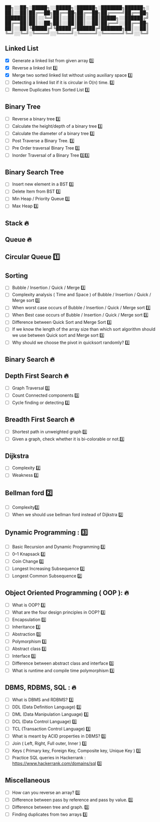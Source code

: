 ██╗░░██╗░█████╗░░█████╗░██████╗░███████╗██████╗░
██║░░██║██╔══██╗██╔══██╗██╔══██╗██╔════╝██╔══██╗
███████║██║░░╚═╝██║░░██║██║░░██║█████╗░░██████╔╝
██╔══██║██║░░██╗██║░░██║██║░░██║██╔══╝░░██╔══██╗
██║░░██║╚█████╔╝╚█████╔╝██████╔╝███████╗██║░░██║
╚═╝░░╚═╝░╚════╝░░╚════╝░╚═════╝░╚══════╝╚═╝░░╚═╝

## Linked List

- [x] Generate a linked list from given array :three:
- [x] Reverse a linked list :three:
- [x] Merge two sorted linked list without using auxiliary space :three:
- [ ] Detecting a linked list if it is circular in O(n) time. :two:
- [ ] Remove Duplicates from Sorted List :three:

## Binary Tree

- [ ] Reverse a binary tree :three:
- [ ] Calculate the height/depth of a binary tree :three:
- [ ] Calculate the diameter of a binary tree :two:
- [ ] Post Traverse a Binary Tree. :three:
- [ ] Pre Order traversal Binary Tree :three:
- [ ] Inorder Traversal of a Binary Tree :three::three:

## Binary Search Tree

- [ ] Insert new element in a BST :three:
- [ ] Delete Item from BST :three:
- [ ] Min Heap / Priority Queue :three:
- [ ] Max Heap :three:

## Stack 🔥

## Queue 🔥

## Circular Queue :one:

## Sorting

- [ ] Bubble / Insertion / Quick / Merge :three:
- [ ] Complexity analysis ( Time and Space ) of Bubble / Insertion / Quick / Merge sort :three:
- [ ] When worst case occurs of Bubble / Insertion / Quick / Merge sort :three:
- [ ] When Best case occurs of Bubble / Insertion / Quick / Merge sort :three:
- [ ] Difference between Quick Sort and Merge Sort :three:
- [ ] If we know the length of the array size than which sort algorithm should we use between Quick sort and Merge sort :three:
- [ ] Why should we choose the pivot in quicksort randomly? :three:

## Binary Search 🔥

## Depth First Search 🔥

- [ ] Graph Traversal :three:
- [ ] Count Connected components :three:
- [ ] Cycle finding or detecting :two:

## Breadth First Search 🔥

- [ ] Shortest path in unweighted graph :three:
- [ ] Given a graph, check whether it is bi-colorable or not.:three:

## Dijkstra

- [ ] Complexity :two:
- [ ] Weakness :two:

## Bellman ford :two:

- [ ] Complexity:two:
- [ ] When we should use bellman ford instead of Dijkstra :two:

## Dynamic Programming : :three:

- [ ] Basic Recursion and Dynamic Programming :three:
- [ ] 0–1 Knapsack :two:
- [ ] Coin Change :two:
- [ ] Longest Increasing Subsequence :two:
- [ ] Longest Common Subsequence :two:

## Object Oriented Programming ( OOP ): 🔥

- [ ] What is OOP? :three:
- [ ] What are the four design principles in OOP? :three:
- [ ] Encapsulation :three:
- [ ] Inheritance :three:
- [ ] Abstraction :three:
- [ ] Polymorphism :three:
- [ ] Abstract class :three:
- [ ] Interface :three:
- [ ] Difference between abstract class and interface :three:
- [ ] What is runtime and compile time polymorphism :three:

## DBMS, RDBMS, SQL : 🔥

- [ ] What is DBMS and RDBMS? :three:
- [ ] DDL (Data Definition Language) :three:
- [ ] DML (Data Manipulation Language) :three:
- [ ] DCL (Data Control Language) :three:
- [ ] TCL (Transaction Control Language) :three:
- [ ] What is meant by ACID properties in DBMS? :three:
- [ ] Join ( Left, Right, Full outer, Inner ) :three:
- [ ] Keys ( Primary key, Foreign Key, Composite key, Unique Key ) :three:
- [ ] Practice SQL queries in Hackerrank : https://www.hackerrank.com/domains/sql :three:

## Miscellaneous

- [ ] How can you reverse an array? :three:
- [ ] Difference between pass by reference and pass by value. :three:
- [ ] Difference between tree and graph. :three:
- [ ] Finding duplicates from two arrays :three:
